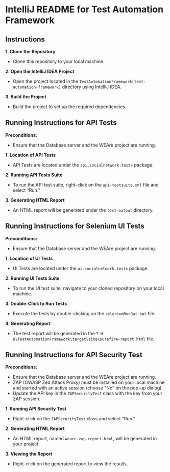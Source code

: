 # IntelliJ README for Test Automation Framework

## Instructions

**1. Clone the Repository**
- Clone this repository to your local machine.

**2. Open the IntelliJ IDEA Project**
- Open the project located in the `TestAutomationFramework[test-automation-framework]` directory using IntelliJ IDEA.

**3. Build the Project**
- Build the project to set up the required dependencies.

## Running Instructions for API Tests

**Preconditions:**
- Ensure that the Database server and the WEAre project are running.

**1. Location of API Tests**
- API Tests are located under the `api.socialnetwork.tests` package.

**2. Running API Tests Suite**
- To run the API test suite, right-click on the `api-testsuite.xml` file and select "Run."

**3. Generating HTML Report**
- An HTML report will be generated under the `test-output` directory.

## Running Instructions for Selenium UI Tests

**Preconditions:**
- Ensure that the Database server and the WEAre project are running.

**1. Location of UI Tests**
- UI Tests are located under the `ui.socialnetwork.tests` package.

**2. Running UI Tests Suite**
- To run the UI test suite, navigate to your cloned repository on your local machine.

**3. Double-Click to Run Tests**
- Execute the tests by double-clicking on the `seleniumRunBat.bat` file.

**4. Generating Report**
- The test report will be generated in the `T-H-K\TestAutomationFramework\target\site\surefire-report.html` file.

## Running Instructions for API Security Test

**Preconditions:**
- Ensure that the Database server and the WEAre project are running.
- ZAP (OWASP Zed Attack Proxy) must be installed on your local machine and started with an active session (choose "No" on the pop-up dialog).
- Update the API key in the `ZAPSecurityTest` class with the key from your ZAP session.

**1. Running API Security Test**
- Right-click on the `ZAPSecurityTest` class and select "Run."

**2. Generating HTML Report**
- An HTML report, named `weare-zap-report.html`, will be generated in your project.

**3. Viewing the Report**
- Right-click on the generated report to view the results.

